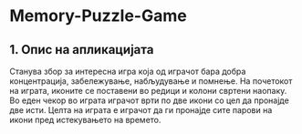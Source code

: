 # Memory-Puzzle-Game

## 1. Опис на апликацијата
Станува збор за интересна игра која од играчот бара добра концентрација, забележување, набљудување и помнење. На почетокот на играта, иконите се 
поставени во редици и колони свртени наопаку. Во еден чекор во играта играчот врти по две икони со цел да пронајде две исти. Целта на играта е 
играчот да ги пронајде сите парови на икони пред истекувањето на времето.  


